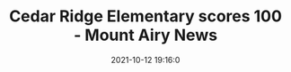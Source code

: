 ---
"title": "Cedar Ridge Elementary scores 100 - Mount Airy News"
"date": "2021-10-12 19:16:0"
"feed_name": "GOOGLENEWSINDUSTRIAL"
"feed_website": "https://news.google.com/search?q=industrial%2Bincident&hl=en-US&gl=US&ceid=US:en"
"feed_rss": "https://news.google.com/rss/search?q=industrial%2Bincident&hl=en-US&gl=US&ceid=US:en"
"link": "https://www.mtairynews.com/news/101393/cedar-ridge-elementary-scores-100"
"source": "{'href': 'https://www.mtairynews.com', 'title': 'Mount Airy News'}"
"file": "_posts/2021-1-1-fbb2d0d85e46c0d374d4121bd563535e9ad40f2f.md"
"accident": "0"
"drilling": "0"
"dead": "0"
"injured": "0"
"arrested": "0"
"place": "unknown place"
"where": "unknown site"
"causes": "unknown"
"place_uri": "unknown place"
---